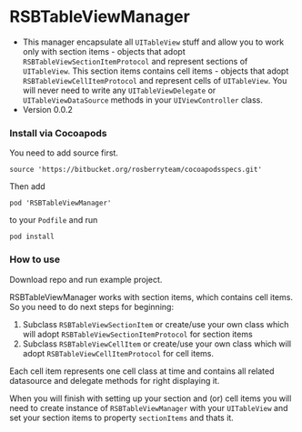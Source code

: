 # RSBTableViewManager #

* This manager encapsulate all `UITableView` stuff and allow you to work only with section items - objects that adopt `RSBTableViewSectionItemProtocol` and represent sections of `UITableView`. This section items contains cell items - objects that adopt `RSBTableViewCellItemProtocol` and represent cells of `UITableView`. You will never need to write any `UITableViewDelegate` or `UITableViewDataSource` methods in your `UIViewController` class.
* Version 0.0.2

### Install via Cocoapods ###

You need to add source first.
```
source 'https://bitbucket.org/rosberryteam/cocoapodsspecs.git'
```
Then add
```
pod 'RSBTableViewManager'
```
to your `Podfile` and run
```
pod install
```

### How to use ###
Download repo and run example project.

RSBTableViewManager works with section items, which contains cell items. So you need to do next steps for beginning:

1. Subclass `RSBTableViewSectionItem` or create/use your own class which will adopt `RSBTableViewSectionItemProtocol` for section items
2. Subclass `RSBTableViewCellItem` or create/use your own class which will adopt `RSBTableViewCellItemProtocol` for cell items.

Each cell item represents one cell class at time and contains all related datasource and delegate methods for right displaying it. 

When you will finish with setting up your section and (or) cell items you will need to create instance of `RSBTableViewManager` with your `UITableView` and set your section items to property `sectionItems` and thats it.